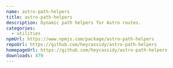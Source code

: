 ```yaml
---
name: astro-path-helpers
title: astro-path-helpers
description: Dynamic path helpers for Astro routes.
categories:
  - utilities
npmUrl: https://www.npmjs.com/package/astro-path-helpers
repoUrl: https://github.com/heycassidy/astro-path-helpers
homepageUrl: https://github.com/heycassidy/astro-path-helpers
downloads: 470
---
```

